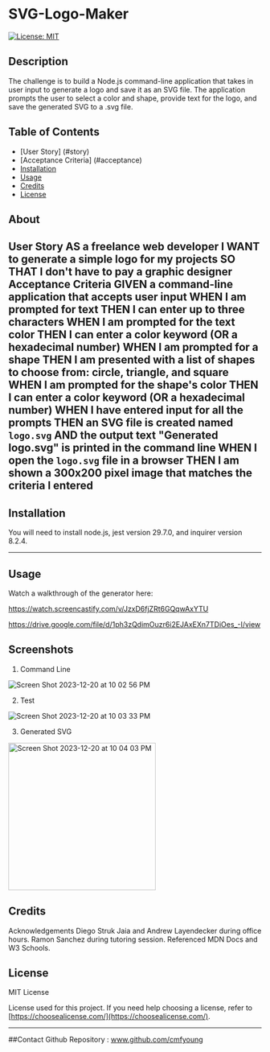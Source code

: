 # SVG-Logo-Maker 
[![License: MIT](https://img.shields.io/badge/License-MIT-yellow.svg)](https://opensource.org/licenses/MIT)  

  ## Description
The challenge is to build a Node.js command-line application that takes in user input to generate a logo and save it as an SVG file. The application prompts the user to select a color and shape, provide text for the logo, and save the generated SVG to a .svg file. 



  ## Table of Contents 
  
  - [User Story] (#story)
  - [Acceptance Criteria] (#acceptance)
  - [Installation](#installation)
  - [Usage](#usage)
  - [Credits](#credits)
  - [License](#license)

  ## About

  User Story
AS a freelance web developer
I WANT to generate a simple logo for my projects
SO THAT I don't have to pay a graphic designer
Acceptance Criteria
GIVEN a command-line application that accepts user input
WHEN I am prompted for text
THEN I can enter up to three characters
WHEN I am prompted for the text color
THEN I can enter a color keyword (OR a hexadecimal number)
WHEN I am prompted for a shape
THEN I am presented with a list of shapes to choose from: circle, triangle, and square
WHEN I am prompted for the shape's color
THEN I can enter a color keyword (OR a hexadecimal number)
WHEN I have entered input for all the prompts
THEN an SVG file is created named `logo.svg`
AND the output text "Generated logo.svg" is printed in the command line
WHEN I open the `logo.svg` file in a browser
THEN I am shown a 300x200 pixel image that matches the criteria I entered
  ---
  
  ## Installation 

You will need to install node.js, jest version 29.7.0, and inquirer version 8.2.4. 

  ---
  
  ## Usage
  Watch a walkthrough of the generator here: 
  
 https://watch.screencastify.com/v/JzxD6fjZRt6GQqwAxYTU

 https://drive.google.com/file/d/1ph3zQdimOuzr6i2EJAxEXn7TDiOes_-I/view

 ## Screenshots 
1. Command Line
   
![Screen Shot 2023-12-20 at 10 02 56 PM](https://github.com/cmfyoung/SVG-Logo-Maker/assets/150183426/e0b72ffa-47b5-4230-8ed8-b1fee6594413)

2. Test 

![Screen Shot 2023-12-20 at 10 03 33 PM](https://github.com/cmfyoung/SVG-Logo-Maker/assets/150183426/65a7ab6d-84ee-4eb8-98f3-bd10a2ecdff2)

3. Generated SVG
   
<img width="293" alt="Screen Shot 2023-12-20 at 10 04 03 PM" src="https://github.com/cmfyoung/SVG-Logo-Maker/assets/150183426/3ee31909-2d48-4762-a474-a267da482f94">

 
  ## Credits
  
 Acknowledgements Diego Struk Jaia and Andrew Layendecker during office hours. Ramon Sanchez during tutoring session. Referenced MDN Docs and W3 Schools. 

  
  ## License
  MIT License

  License used for this project. If you need help choosing a license, refer to [https://choosealicense.com/](https://choosealicense.com/).
  
  ---

  ##Contact 
  Github Repository : www.github.com/cmfyoung

